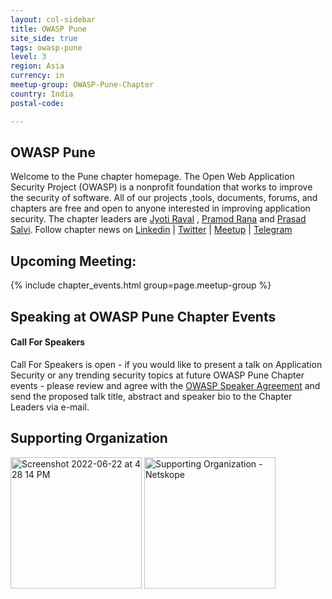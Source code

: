 ```yaml
---
layout: col-sidebar
title: OWASP Pune
site_side: true
tags: owasp-pune
level: 3
region: Asia
currency: in
meetup-group: OWASP-Pune-Chapter
country: India
postal-code: 

---
```




OWASP Pune
----------
Welcome to the Pune chapter homepage. The Open Web Application Security Project (OWASP) is a nonprofit foundation that works to improve the security of software. All of our projects ,tools, documents, forums, and chapters are free and open to anyone interested in improving application security. The chapter leaders are <a href="mailto:jyoti.raval@owasp.org">Jyoti Raval</a> , <a href="mailto:pramod.rana@owasp.org">Pramod Rana</a> and <a href="mailto:prasad.salvi@owasp.org">Prasad Salvi</a>.
Follow chapter news on [Linkedin](https://www.linkedin.com/groups/7022347) \| [Twitter](https://twitter.com/owasp_pune) \| [Meetup](https://www.meetup.com/OWASP-Pune-Chapter) \| [Telegram](https://t.me/joinchat/LYupoRTKnq2jU6cjXKlxAg)

## Upcoming Meeting:

{% include chapter_events.html group=page.meetup-group %}

Speaking at OWASP Pune Chapter Events
-------------------------------------

#### Call For Speakers

Call For Speakers is open - if you would like to present a talk on Application Security or any trending security topics at future OWASP Pune Chapter events - please review and agree with the [OWASP Speaker Agreement](Speaker_Agreement "wikilink") and send the proposed talk title, abstract and speaker bio to the Chapter Leaders via e-mail.

Supporting Organization
-----------------------

[<img width="210" alt="Screenshot 2022-06-22 at 4 28 14 PM" src="https://user-images.githubusercontent.com/5736792/175013075-4b757075-72d5-41eb-be6f-643984ffa527.png">](https://harness.io/) [<img width="210" alt="Supporting Organization - Netskope" src="https://user-images.githubusercontent.com/33921557/177086578-62fc5f2d-0dc9-4880-8d4f-a27186fc6d92.jpg">](https://netskope.com)
